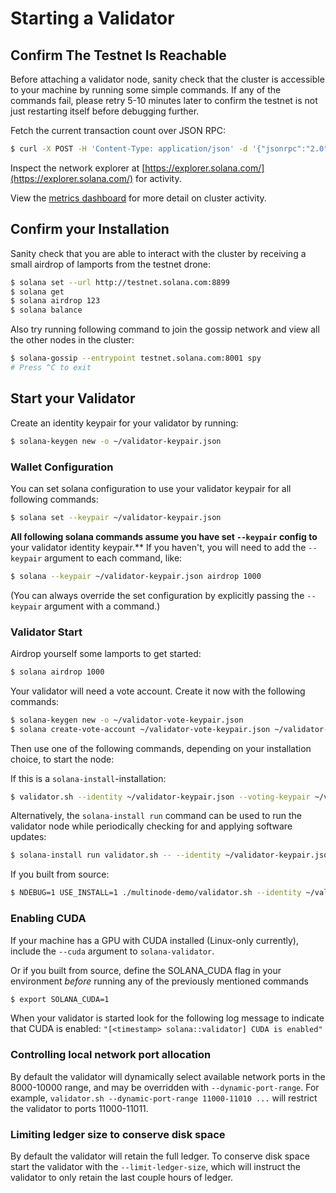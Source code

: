 # Starting a Validator

## Confirm The Testnet Is Reachable

Before attaching a validator node, sanity check that the cluster is accessible to your machine by running some simple commands. If any of the commands fail, please retry 5-10 minutes later to confirm the testnet is not just restarting itself before debugging further.

Fetch the current transaction count over JSON RPC:

```bash
$ curl -X POST -H 'Content-Type: application/json' -d '{"jsonrpc":"2.0","id":1, "method":"getTransactionCount"}' http://testnet.solana.com:8899
```

Inspect the network explorer at [https://explorer.solana.com/](https://explorer.solana.com/) for activity.

View the [metrics dashboard](https://metrics.solana.com:3000/d/testnet-beta/testnet-monitor-beta?var-testnet=testnet) for more detail on cluster activity.

## Confirm your Installation

Sanity check that you are able to interact with the cluster by receiving a small airdrop of lamports from the testnet drone:

```bash
$ solana set --url http://testnet.solana.com:8899
$ solana get
$ solana airdrop 123
$ solana balance
```

Also try running following command to join the gossip network and view all the other nodes in the cluster:

```bash
$ solana-gossip --entrypoint testnet.solana.com:8001 spy
# Press ^C to exit
```

## Start your Validator

Create an identity keypair for your validator by running:

```bash
$ solana-keygen new -o ~/validator-keypair.json
```

### Wallet Configuration

You can set solana configuration to use your validator keypair for all following commands:

```bash
$ solana set --keypair ~/validator-keypair.json
```

**All following solana commands assume you have set `--keypair` config to** your validator identity keypair.\*\* If you haven't, you will need to add the `--keypair` argument to each command, like:

```bash
$ solana --keypair ~/validator-keypair.json airdrop 1000
```

\(You can always override the set configuration by explicitly passing the `--keypair` argument with a command.\)

### Validator Start

Airdrop yourself some lamports to get started:

```bash
$ solana airdrop 1000
```

Your validator will need a vote account. Create it now with the following commands:

```bash
$ solana-keygen new -o ~/validator-vote-keypair.json
$ solana create-vote-account ~/validator-vote-keypair.json ~/validator-keypair.json 1 lamports
```

Then use one of the following commands, depending on your installation choice, to start the node:

If this is a `solana-install`-installation:

```bash
$ validator.sh --identity ~/validator-keypair.json --voting-keypair ~/validator-vote-keypair.json --ledger ~/validator-config --rpc-port 8899 --poll-for-new-genesis-block --entrypoint testnet.solana.com
```

Alternatively, the `solana-install run` command can be used to run the validator node while periodically checking for and applying software updates:

```bash
$ solana-install run validator.sh -- --identity ~/validator-keypair.json --voting-keypair ~/validator-vote-keypair.json --ledger ~/validator-config --rpc-port 8899 --poll-for-new-genesis-block --entrypoint testnet.solana.com
```

If you built from source:

```bash
$ NDEBUG=1 USE_INSTALL=1 ./multinode-demo/validator.sh --identity ~/validator-keypair.json --voting-keypair ~/validator-vote-keypair.json --rpc-port 8899 --poll-for-new-genesis-block --entrypoint testnet.solana.com
```

### Enabling CUDA

If your machine has a GPU with CUDA installed \(Linux-only currently\), include the `--cuda` argument to `solana-validator`.

Or if you built from source, define the SOLANA\_CUDA flag in your environment _before_ running any of the previously mentioned commands

```bash
$ export SOLANA_CUDA=1
```

When your validator is started look for the following log message to indicate that CUDA is enabled: `"[<timestamp> solana::validator] CUDA is enabled"`

### Controlling local network port allocation

By default the validator will dynamically select available network ports in the 8000-10000 range, and may be overridden with `--dynamic-port-range`. For example, `validator.sh --dynamic-port-range 11000-11010 ...` will restrict the validator to ports 11000-11011.

### Limiting ledger size to conserve disk space

By default the validator will retain the full ledger. To conserve disk space start the validator with the `--limit-ledger-size`, which will instruct the validator to only retain the last couple hours of ledger.

